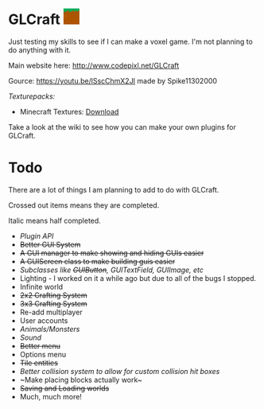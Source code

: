 # GLCraft ![](https://raw.githubusercontent.com/Codepixl/GLCraft/master/res/textures/icons/icon32.png)
Just testing my skills to see if I can make a voxel game. I'm not planning to do anything with it.

Main website here: http://www.codepixl.net/GLCraft

Gource: https://youtu.be/lSscChmX2JI made by Spike11302000

*Texturepacks:*
* Minecraft Textures: [Download](http://codepixl.net/GLCraft/Minecraft.zip)

Take a look at the wiki to see how you can make your own plugins for GLCraft.

# Todo

There are a lot of things I am planning to add to do with GLCraft.

Crossed out items means they are completed.

Italic means half completed.

* *Plugin API*
* ~~Better GUI System~~
 * ~~A GUI manager to make showing and hiding GUIs easier~~
 * ~~A GUIScreen class to make building guis easier~~
  * *Subclasses like ~~GUIButton~~, GUITextField, GUIImage, etc*
* Lighting - I worked on it a while ago but due to all of the bugs I stopped.
* Infinite world
* ~~2x2 Crafting System~~
* ~~3x3 Crafting System~~
* Re-add multiplayer
* User accounts
* *Animals/Monsters*
* *Sound*
* ~~Better menu~~
* Options menu
* ~~Tile entities~~
* *Better collision system to allow for custom collision hit boxes*
* ~Make placing blocks actually work~
* ~~Saving and Loading worlds~~
* Much, much more!
